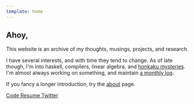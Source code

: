```yaml
---
template: home
---
```


## Ahoy,

This website is an archive of my thoughts, musings, projects, and research.

I have several interests, and with time they tend to change.
As of late though, I'm into haskell, compilers, linear algebra, and [honkaku mysteries](http://honkaku.com/english.html).
I'm almost always working on something, and maintain [a monthly log](/now).


If you fancy a longer introduction, try the [about](/about) page.

<p class="buttons">
    <a class="button" href="https://github.com/srijan-paul" target="_blank">
        <i class="lni lni-github"></i>
        <span>Code</span>
    </a>
    <a
      class="button"
      href="https://drive.google.com/file/d/1IldqwSE6BwVvcMj2DOscFnrrE7ftZ-86/view?usp=sharing"
      target="_blank" >
        <i class="lni lni-empty-file"></i>
        <span>Resume</span>
    </a>
    <a class="button" href="https://twitter.com/_injuly" target="_blank">
        <i class="lni lni-twitter"></i>
        <span>Twitter</span>
    </a>
</p>


